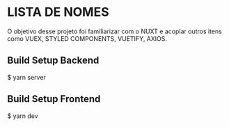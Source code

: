 # LISTA DE NOMES

O objetivo desse projeto foi familiarizar com o NUXT e acoplar outros itens como VUEX, STYLED COMPONENTS, VUETIFY, AXIOS.

## Build Setup Backend

$ yarn server

## Build Setup Frontend

$ yarn dev
